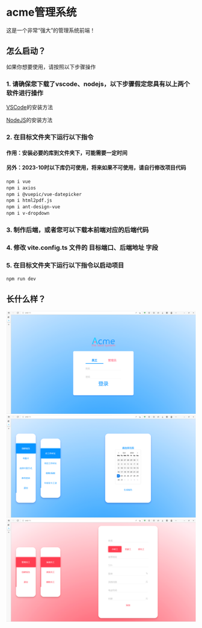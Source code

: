 # acme管理系统

这是一个非常“强大”的管理系统前端！

## 怎么启动？

如果你想要使用，请按照以下步骤操作

### 1. 请确保您下载了vscode、nodejs，以下步骤假定您具有以上两个软件进行操作

[VSCode](https://www.lmstfy.icu/Baidu/?q=dnNjb2Rl)的安装方法

[NodeJS](https://www.lmstfy.icu/Baidu/?q=Tm9kZUpT)的安装方法

### 2. 在目标文件夹下运行以下指令

#### 作用：安装必要的库到文件夹下，可能需要一定时间

#### 另外：2023-10时以下库仍可使用，将来如果不可使用，请自行修改项目代码

```sh
npm i vue
npm i axios
npm i @vuepic/vue-datepicker
npm i html2pdf.js
npm i ant-design-vue
npm i v-dropdown
```

### 3. 制作后端，或者您可以下载本前端对应的后端代码

### 4. 修改 vite.config.ts 文件的 目标端口、后端地址 字段

### 5. 在目标文件夹下运行以下指令以启动项目

```sh
npm run dev
```

## 长什么样？

![Alt text](image-1.png)
![Alt text](image.png)
![Alt text](image-2.png)